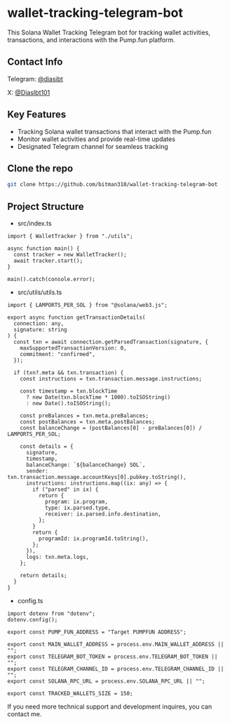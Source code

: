 # wallet-tracking-telegram-bot
This Solana Wallet Tracking Telegram bot for tracking wallet activities, transactions, and interactions with the Pump.fun platform.

## Contact Info
Telegram: [@diasibt](https://t.me/@diasibt)

X: [@DiasIbt101](https://x.com/DiasIbt101)

## Key Features
- Tracking Solana wallet transactions that interact with the Pump.fun
- Monitor wallet activities and provide real-time updates
- Designated Telegram channel for seamless tracking

## Clone the repo
```bash
git clone https://github.com/bitman310/wallet-tracking-telegram-bot
```

## Project Structure
- src/index.ts

```
import { WalletTracker } from "./utils";

async function main() {
  const tracker = new WalletTracker();
  await tracker.start();
}

main().catch(console.error);
```

- src/utils/utils.ts

```
import { LAMPORTS_PER_SOL } from "@solana/web3.js";

export async function getTransactionDetails(
  connection: any,
  signature: string
) {
  const txn = await connection.getParsedTransaction(signature, {
    maxSupportedTransactionVersion: 0,
    commitment: "confirmed",
  });

  if (txn?.meta && txn.transaction) {
    const instructions = txn.transaction.message.instructions;

    const timestamp = txn.blockTime
      ? new Date(txn.blockTime * 1000).toISOString()
      : new Date().toISOString();

    const preBalances = txn.meta.preBalances;
    const postBalances = txn.meta.postBalances;
    const balanceChange = (postBalances[0] - preBalances[0]) / LAMPORTS_PER_SOL;

    const details = {
      signature,
      timestamp,
      balanceChange: `${balanceChange} SOL`,
      sender: txn.transaction.message.accountKeys[0].pubkey.toString(),
      instructions: instructions.map((ix: any) => {
        if ("parsed" in ix) {
          return {
            program: ix.program,
            type: ix.parsed.type,
            receiver: ix.parsed.info.destination,
          };
        }
        return {
          programId: ix.programId.toString(),
        };
      }),
      logs: txn.meta.logs,
    };

    return details;
  }
}
```

- config.ts

```
import dotenv from "dotenv";
dotenv.config();

export const PUMP_FUN_ADDRESS = "Target PUMPFUN ADDRESS";

export const MAIN_WALLET_ADDRESS = process.env.MAIN_WALLET_ADDRESS || "";
export const TELEGRAM_BOT_TOKEN = process.env.TELEGRAM_BOT_TOKEN || "";
export const TELEGRAM_CHANNEL_ID = process.env.TELEGRAM_CHANNEL_ID || "";
export const SOLANA_RPC_URL = process.env.SOLANA_RPC_URL || "";

export const TRACKED_WALLETS_SIZE = 150;
```


If you need more technical support and development inquires, you can contact me.
